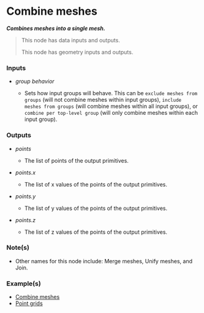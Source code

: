 # Combine meshes

**_Combines meshes into a single mesh._**

> This node has data inputs and outputs.
>
> This node has geometry inputs and outputs.


### Inputs

* _group behavior_

  * Sets how input groups will behave. This can be `exclude meshes from groups` (will not combine meshes within input groups), `include meshes from groups` (will combine meshes within all input groups), or `combine per top-level group` (will only combine meshes within each input group).


### Outputs

* _points_

  * The list of points of the output primitives.

* _points.x_

  * The list of x values of the points of the output primitives.

* _points.y_

  * The list of y values of the points of the output primitives.

* _points.z_

  * The list of z values of the points of the output primitives.


### Note(s)



* Other names for this node include: Merge meshes, Unify meshes, and Join.


### Example(s)



* <a href="https://creator.trimble.com/graph?assetURI=whp:99cc263d-67d8-4de1-9f6f-4a0bd4f2d975&version=latest" target="_blank">Combine meshes</a>
* <a href="https://creator.trimble.com/graph?assetURI=whp:5866ad6e-2308-4113-b199-d6d875b7a175&version=latest" target="_blank">Point grids</a>
